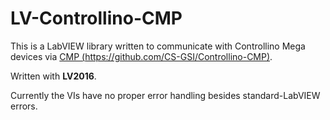 # LV-Controllino-CMP
This is a LabVIEW library written to communicate with Controllino Mega devices via [CMP (https://github.com/CS-GSI/Controllino-CMP)](https://github.com/CS-GSI/Controllino-CMP).

Written with **LV2016**.

Currently the VIs have no proper error handling besides standard-LabVIEW errors.